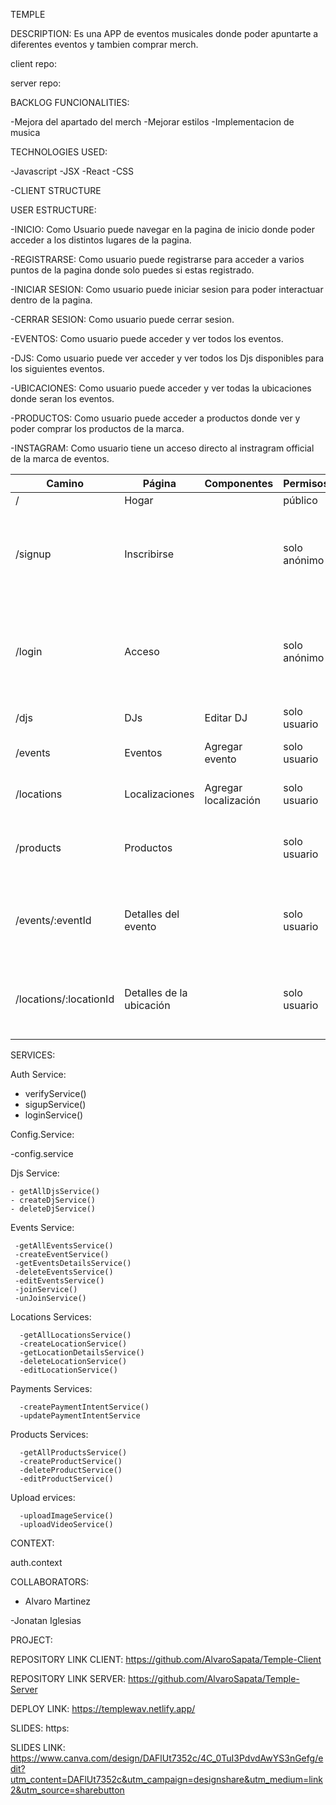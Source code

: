 TEMPLE


  DESCRIPTION: Es una APP de eventos musicales donde poder apuntarte a diferentes eventos y tambien comprar merch.

  client repo:

  server repo: 
  

 BACKLOG FUNCIONALITIES: 

 -Mejora del apartado del merch
 -Mejorar estilos
 -Implementacion de musica

 TECHNOLOGIES USED: 

  -Javascript
  -JSX
  -React
  -CSS
  
-CLIENT STRUCTURE 

 USER ESTRUCTURE:
 
 -INICIO: Como Usuario puede navegar en la pagina de inicio donde poder acceder a los distintos lugares de la pagina.

 -REGISTRARSE: Como usuario puede registrarse para acceder a varios puntos de la pagina donde solo puedes si estas registrado.

 -INICIAR SESION: Como usuario puede iniciar sesion para poder interactuar dentro de la pagina. 

 -CERRAR SESION: Como usuario puede cerrar sesion.

 -EVENTOS: Como usuario puede acceder y ver todos los eventos.

 -DJS: Como usuario puede ver acceder y ver todos los Djs disponibles para los siguientes eventos.

 -UBICACIONES: Como usuario puede acceder y ver todas la ubicaciones donde seran los eventos.

 -PRODUCTOS: Como usuario puede acceder a productos donde ver y poder comprar los productos de la marca.

 -INSTAGRAM: Como usuario tiene un acceso directo al instragram official de la marca de eventos.




| Camino               | Página           | Componentes            | Permisos                  | Comportamiento                                    |
|----------------------|------------------|------------------------|---------------------------|--------------------------------------------------|
| /                    | Hogar            |                        | público                   | Página de inicio                                  |
| /signup              | Inscribirse      |                        | solo anónimo<IsAnon>      | Formulario de registro, enlace para iniciar sesión, navegar a la página de inicio después del registro |
| /login               | Acceso           |                        | solo anónimo<IsAnon>      | Formulario de inicio de sesión, enlace para registrarse, navegar a la página de inicio después de iniciar sesión |
| /djs                 | DJs              | Editar DJ               | solo usuario<IsPrivate>   | Muestra todos los Djs |
| /events              | Eventos          | Agregar evento          | solo usuario<IsPrivate>   | Muestra todos los eventos en la cartera           |
| /locations           | Localizaciones   | Agregar localización    | solo usuario<IsPrivate>   | Muestra todas las localizaciones       |
| /products            | Productos        |                         | solo usuario<IsPrivate>   | Muestra todos los productos donde poder verlos y comprarlos           |
| /events/:eventId     | Detalles del evento |                      | solo usuario<IsPrivate>   | Muestra los detalles de un evento específico y poder actualizarlo    |
| /locations/:locationId | Detalles de la ubicación |               | solo usuario<IsPrivate>   | Muestra los detalles de una ubicación específica y poder actualizarlas|


 SERVICES:

 Auth Service:

   - verifyService()
   - sigupService()
   - loginService()

 Config.Service:
 
 -config.service

 Djs Service: 

    - getAllDjsService()
    - createDjService()
    - deleteDjService()

 Events Service:

     -getAllEventsService()
     -createEventService()
     -getEventsDetailsService()
     -deleteEventsService()
     -editEventsService()
     -joinService()
     -unJoinService()

 Locations Services:

      -getAllLocationsService()
      -createLocationService()
      -getLocationDetailsService()
      -deleteLocationService()
      -editLocationService()

 Payments Services:

      -createPaymentIntentService()
      -updatePaymentIntentService

 Products Services:
    
      -getAllProductsService()
      -createProductService()
      -deleteProductService()
      -editProductService()

 Upload ervices:

      -uploadImageService()
      -uploadVideoService()


 CONTEXT:

 auth.context


 COLLABORATORS:

 - Alvaro Martinez

 -Jonatan Iglesias



 PROJECT: 

   REPOSITORY LINK CLIENT: https://github.com/AlvaroSapata/Temple-Client

   REPOSITORY LINK SERVER: https://github.com/AlvaroSapata/Temple-Server

   DEPLOY LINK: https://templewav.netlify.app/


   SLIDES: https:

   SLIDES LINK:   https://www.canva.com/design/DAFlUt7352c/4C_0TuI3PdvdAwYS3nGefg/edit?utm_content=DAFlUt7352c&utm_campaign=designshare&utm_medium=link2&utm_source=sharebutton